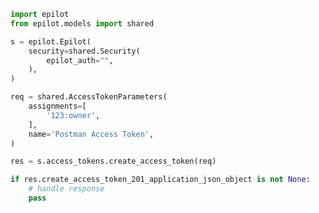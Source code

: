 <!-- Start SDK Example Usage -->


```python
import epilot
from epilot.models import shared

s = epilot.Epilot(
    security=shared.Security(
        epilot_auth="",
    ),
)

req = shared.AccessTokenParameters(
    assignments=[
        '123:owner',
    ],
    name='Postman Access Token',
)

res = s.access_tokens.create_access_token(req)

if res.create_access_token_201_application_json_object is not None:
    # handle response
    pass
```
<!-- End SDK Example Usage -->